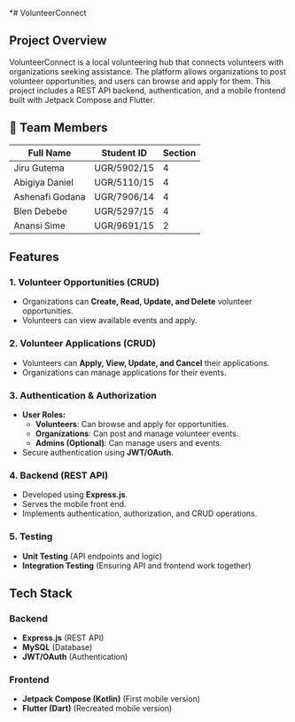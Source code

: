 *# VolunteerConnect

## Project Overview
VolunteerConnect is a local volunteering hub that connects volunteers with organizations seeking assistance. The platform allows organizations to post volunteer opportunities, and users can browse and apply for them. This project includes a REST API backend, authentication, and a mobile frontend built with Jetpack Compose and Flutter.

## 👥 Team Members

| Full Name        |   Student ID   | Section
|------------------|----------------|--------
| Jiru Gutema      |  UGR/5902/15   |    4
| Abigiya Daniel   |  UGR/5110/15   |    4
| Ashenafi Godana  |  UGR/7906/14   |    4
| Blen Debebe      |  UGR/5297/15   |    4
| Anansi Sime      |  UGR/9691/15   |    2

## Features
### 1. Volunteer Opportunities (CRUD)
- Organizations can **Create, Read, Update, and Delete** volunteer opportunities.
- Volunteers can view available events and apply.

### 2. Volunteer Applications (CRUD)
- Volunteers can **Apply, View, Update, and Cancel** their applications.
- Organizations can manage applications for their events.

### 3. Authentication & Authorization
- **User Roles:**
  - **Volunteers**: Can browse and apply for opportunities.
  - **Organizations**: Can post and manage volunteer events.
  - **Admins (Optional)**: Can manage users and events.
- Secure authentication using **JWT/OAuth**.

### 4. Backend (REST API)
- Developed using **Express.js**.
- Serves the mobile front end.
- Implements authentication, authorization, and CRUD operations.

### 5. Testing
- **Unit Testing** (API endpoints and logic)
- **Integration Testing** (Ensuring API and frontend work together)

## Tech Stack
### Backend
- **Express.js** (REST API)
- **MySQL** (Database)
- **JWT/OAuth** (Authentication)

### Frontend
- **Jetpack Compose (Kotlin)** (First mobile version)
- **Flutter (Dart)** (Recreated mobile version)


